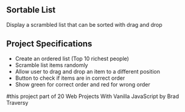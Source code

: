 ## Sortable List

Display a scrambled list that can be sorted with drag and drop

## Project Specifications

- Create an ordered list (Top 10 richest people)
- Scramble list items randomly
- Allow user to drag and drop an item to a different position
- Button to check if items are in correct order
- Show green for correct order and red for wrong order

#this project part of 20 Web Projects With Vanilla JavaScript by Brad Traversy

